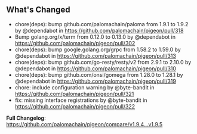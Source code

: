 ## What's Changed
* chore(deps): bump github.com/palomachain/paloma from 1.9.1 to 1.9.2 by @dependabot in https://github.com/palomachain/pigeon/pull/318
* Bump golang.org/x/term from 0.12.0 to 0.13.0 by @dependabot in https://github.com/palomachain/pigeon/pull/302
* chore(deps): bump google.golang.org/grpc from 1.58.2 to 1.59.0 by @dependabot in https://github.com/palomachain/pigeon/pull/313
* chore(deps): bump github.com/go-resty/resty/v2 from 2.9.1 to 2.10.0 by @dependabot in https://github.com/palomachain/pigeon/pull/310
* chore(deps): bump github.com/onsi/gomega from 1.28.0 to 1.28.1 by @dependabot in https://github.com/palomachain/pigeon/pull/319
* chore: include configuration warning by @byte-bandit in https://github.com/palomachain/pigeon/pull/321
* fix: missing interface registrations by @byte-bandit in https://github.com/palomachain/pigeon/pull/322


**Full Changelog**: https://github.com/palomachain/pigeon/compare/v1.9.4...v1.9.5
